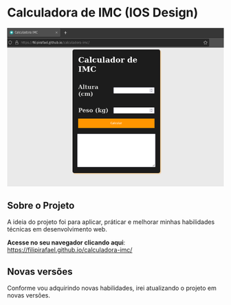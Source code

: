 
# Calculadora de IMC (IOS Design)
<div style="display: inline-block">
    <img src="assets/img/screenshot.png" alt="Aplicação">
</div>

## Sobre o Projeto
A ideia do projeto foi para aplicar, práticar e melhorar minhas habilidades técnicas em desenvolvimento web. 

**Acesse no seu navegador clicando aqui**: https://filipirafael.github.io/calculadora-imc/

## Novas versões
Conforme vou adquirindo novas habilidades, irei atualizando o projeto em novas versões. 